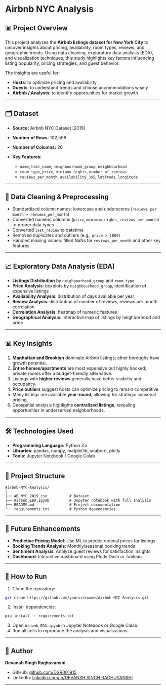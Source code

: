 # Airbnb NYC Analysis

## 📊 Project Overview

This project analyzes the **Airbnb listings dataset for New York City** to uncover insights about pricing, availability, room types, reviews, and geographic trends. Using data cleaning, exploratory data analysis (EDA), and visualization techniques, this study highlights key factors influencing listing popularity, pricing strategies, and guest behavior.

The insights are useful for:

* **Hosts**: to optimize pricing and availability
* **Guests**: to understand trends and choose accommodations wisely
* **Airbnb / Analysts**: to identify opportunities for market growth

---

## 🗂 Dataset

* **Source:** Airbnb NYC Dataset (2019)
* **Number of Rows:** 102,599
* **Number of Columns:** 26
* **Key Features:**

  * `name`, `host_name`, `neighbourhood_group`, `neighbourhood`
  * `room_type`, `price`, `minimum_nights`, `number_of_reviews`
  * `reviews_per_month`, `availability_365`, `latitude`, `longitude`

---

## 🧹 Data Cleaning & Preprocessing

* Standardized column names: lowercase and underscores (`reviews per month → reviews_per_month`)
* Converted numeric columns (`price`, `minimum_nights`, `reviews_per_month`) to proper data types
* Converted `last_review` to datetime
* Removed duplicates and outliers (e.g., `price > 1000`)
* Handled missing values: filled NaNs for `reviews_per_month` and other key features

---

## 📈 Exploratory Data Analysis (EDA)

* **Listings Distribution** by `neighbourhood_group` and `room_type`
* **Price Analysis**: boxplots by `neighbourhood_group`, identification of expensive listings
* **Availability Analysis**: distribution of days available per year
* **Review Analysis**: distribution of number of reviews, reviews per month correlation
* **Correlation Analysis**: heatmap of numeric features
* **Geographical Analysis**: interactive map of listings by neighborhood and price

---

## 📊 Key Insights

1. **Manhattan and Brooklyn** dominate Airbnb listings; other boroughs have growth potential.
2. **Entire homes/apartments** are most expensive but highly booked; private rooms offer a budget-friendly alternative.
3. Listings with **higher reviews** generally have better visibility and occupancy.
4. **Price outliers** suggest hosts can optimize pricing to remain competitive.
5. Many listings are available **year-round**, allowing for strategic seasonal pricing.
6. Geospatial analysis highlights **centralized listings**, revealing opportunities in underserved neighborhoods.

---

## 🛠 Technologies Used

* **Programming Language:** Python 3.x
* **Libraries:** pandas, numpy, matplotlib, seaborn, plotly
* **Tools:** Jupyter Notebook / Google Colab

---

## 📌 Project Structure

```
Airbnb-NYC-Analysis/
│
├── AB_NYC_2019.csv          # Dataset
├── Airbnb_EDA.ipynb         # Jupyter notebook with full analysis
├── README.md                # Project documentation
└── requirements.txt         # Python dependencies
```

---

## 🔗 Future Enhancements

* **Predictive Pricing Model**: Use ML to predict optimal prices for listings
* **Booking Trends Analysis**: Monthly/seasonal booking trends
* **Sentiment Analysis**: Analyze guest reviews for satisfaction insights
* **Dashboard**: Interactive dashboard using Plotly Dash or Tableau

---

## 📂 How to Run

1. Clone the repository:

```bash
git clone https://github.com/yourusername/Airbnb-NYC-Analysis.git
```

2. Install dependencies:

```bash
pip install -r requirements.txt
```

3. Open `Airbnb_EDA.ipynb` in Jupyter Notebook or Google Colab.
4. Run all cells to reproduce the analysis and visualizations.

---

## 📌 Author

**Devansh Singh Raghuvanshi**

* GitHub: [github.com/DSR001915](https://github.com/DSR001915)
* LinkedIn: [linkedin.com/in/DEVANSH SINGH RAGHUVANSHI](https://www.linkedin.com/in/devansh-singh-raghuvanshi-30b578231/)

---

